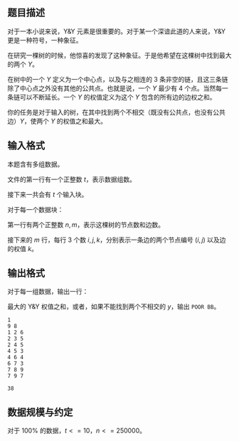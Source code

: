 ## 题目描述

对于一本小说来说，Y&Y 元素是很重要的。对于某一个深谙此道的人来说，Y&Y 更是一种符号，一种象征。

在研究一棵树的时候，他惊喜的发现了这种象征。于是他希望在这棵树中找到最大的两个 $Y$。

在树中的一个 $Y$ 定义为一个中心点，以及与之相连的 $3$ 条非空的链，且这三条链除了中心点之外没有其他的公共点。也就是说，一个 $Y$ 最少有 $4$ 个点。当然每一条链可以不断延长。一个 $Y$ 的权值定义为这个 $Y$ 包含的所有边的边权之和。

你的任务是对于输入的树，在其中找到两个不相交（既没有公共点，也没有公共边）$Y$，使两个 $Y$ 的权值之和最大。

## 输入格式

本题含有多组数据。

文件的第一行有一个正整数 $t$，表示数据组数。

接下来一共会有 $t$ 个输入块。

对于每一个数据块：

第一行有两个正整数 $n,m$，表示这棵树的节点数和边数。

接下来的 $m$ 行，每行 $3$ 个数 $i,j,k$，分别表示一条边的两个节点编号 $(i,j)$ 以及边的权值 $k$。

## 输出格式

对于每一组数据，输出一行：

最大的 Y&Y 权值之和，或者，如果不能找到两个不相交的 $y$，输出 `POOR BB`。

```input1
1
9 8
1 2 6
2 3 5
2 4 5
4 5 3
4 6 4
6 7 3
7 8 9
7 9 7
```
```output1
38
```

## 数据规模与约定

对于 $100\%$ 的数据，$t<= 10$，$n<=250000$。